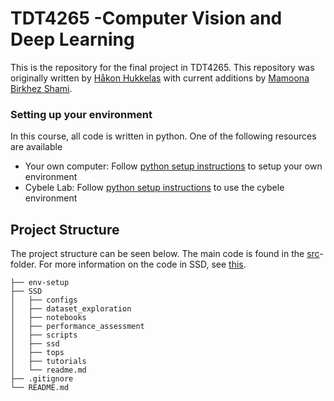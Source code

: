 # TDT4265 -Computer Vision and Deep Learning

This is the repository for the final project in TDT4265. This repository was originally written by [Håkon Hukkelas](https://www.ntnu.edu/employees/hakon.hukkelas) with current additions by [Mamoona Birkhez Shami](https://www.ntnu.edu/employees/mamoona.b.shami).

### Setting up your environment
In this course, all code is written in python. One of the following resources are available

- Your own computer: Follow [python setup instructions](env-setup/python_setup_instructions.md) to setup your own environment
- Cybele Lab: Follow [python setup instructions](env-setup/working_on_cybele_computers.md) to use the cybele environment


## Project Structure

The project structure can be seen below. The main code is found in the [src](src)-folder. For more information on the code in SSD, see [this](src/readme.md).

```
├── env-setup
├── SSD
│   ├── configs
│   ├── dataset_exploration
│   ├── notebooks
│   ├── performance_assessment
│   ├── scripts
│   ├── ssd
│   ├── tops
│   ├── tutorials
│   └── readme.md
├── .gitignore
└── README.md
```